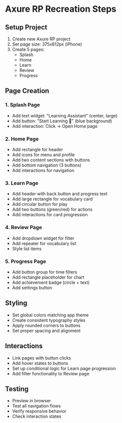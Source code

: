 # Axure RP Recreation Steps

## Setup Project

1. Create new Axure RP project
2. Set page size: 375x812px (iPhone)
3. Create 5 pages:
   - Splash
   - Home
   - Learn
   - Review
   - Progress

## Page Creation

### 1. Splash Page

- Add text widget: "Learning Assistant" (center, large)
- Add button: "Start Learning 📱" (blue background)
- Add interaction: Click → Open Home page

### 2. Home Page

- Add rectangle for header
- Add icons for menu and profile
- Add two content sections with buttons
- Add bottom navigation (3 buttons)
- Add interactions for navigation

### 3. Learn Page

- Add header with back button and progress text
- Add large rectangle for vocabulary card
- Add circular button for play
- Add two buttons (green/red) for actions
- Add interactions for card progression

### 4. Review Page

- Add dropdown widget for filter
- Add repeater for vocabulary list
- Style list items

### 5. Progress Page

- Add button group for time filters
- Add rectangle placeholder for chart
- Add achievement badge (circle + text)
- Add settings button

## Styling

- Set global colors matching app theme
- Create consistent typography styles
- Apply rounded corners to buttons
- Set proper spacing and alignment

## Interactions

- Link pages with button clicks
- Add hover states to buttons
- Set up conditional logic for Learn page progression
- Add filter functionality to Review page

## Testing

- Preview in browser
- Test all navigation flows
- Verify responsive behavior
- Check interaction states
